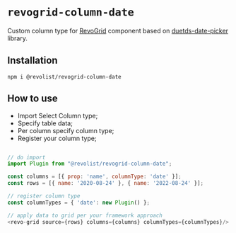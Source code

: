 # `revogrid-column-date`
Custom column type for [RevoGrid](https://github.com/revolist/revogrid) component based on [duetds-date-picker](https://github.com/duetds/date-picker) library.


## Installation
`npm i @revolist/revogrid-column-date`

## How to use

- Import Select Column type;
- Specify table data;
- Per column specify column type;
- Register your column type;
```js

// do import
import Plugin from "@revolist/revogrid-column-date";

const columns = [{ prop: 'name', columnType: 'date' }];
const rows = [{ name: '2020-08-24' }, { name: '2022-08-24' }];

// register column type
const columnTypes = { 'date': new Plugin() };

// apply data to grid per your framework approach
<revo-grid source={rows} columns={columns} columnTypes={columnTypes}/>
```
